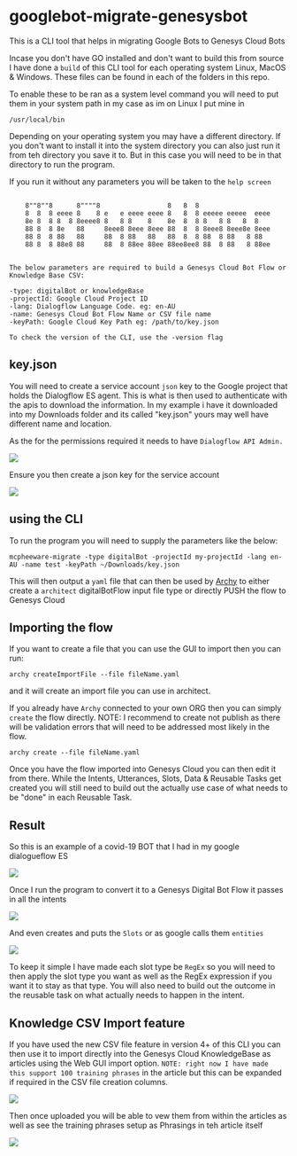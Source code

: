 # googlebot-migrate-genesysbot

This is a CLI tool that helps in migrating Google Bots to Genesys Cloud Bots

Incase you don't have GO installed and don't want to build this from source I have done a `build` of this CLI tool for each operating system Linux, MacOS & Windows. These files can be found in each of the folders in this repo.

To enable these to be ran as a system level command you will need to put them in your system path in my case as im on Linux I put mine in

```
/usr/local/bin
```

Depending on your operating system you may have a different directory. If you don't want to install it into the system directory you can also just run it from teh directory you save it to. But in this case you will need to be in that directory to run the program.

If you run it without any parameters you will be taken to the `help screen`

```

	8""8""8      8""""8                 8   8  8
	8  8  8 eeee 8    8 e   e eeee eeee 8   8  8 eeeee eeeee  eeee
	8e 8  8 8  8 8eeee8 8   8 8    8    8e  8  8 8   8 8   8  8
	88 8  8 8e   88     8eee8 8eee 8eee 88  8  8 8eee8 8eee8e 8eee
	88 8  8 88   88     88  8 88   88   88  8  8 88  8 88   8 88
	88 8  8 88e8 88     88  8 88ee 88ee 88ee8ee8 88  8 88   8 88ee


The below parameters are required to build a Genesys Cloud Bot Flow or Knowledge Base CSV:

-type: digitalBot or knowledgeBase
-projectId: Google Cloud Project ID
-lang: Dialogflow Language Code. eg: en-AU
-name: Genesys Cloud Bot Flow Name or CSV file name
-keyPath: Google Cloud Key Path eg: /path/to/key.json

To check the version of the CLI, use the -version flag

```

## key.json

You will need to create a service account `json` key to the Google project that holds the Dialogflow ES agent. This is what is then used to authenticate with the apis to download the information. In my example i have it downloaded into my Downloads folder and its called "key.json" yours may well have different name and location.

As the for the permissions required it needs to have `Dialogflow API Admin.`

![](/docs/images/role.png?raw=true)

Ensure you then create a json key for the service account

![](/docs/images/json-key.png?raw=true)

## using the CLI

To run the program you will need to supply the parameters like the below:

```
mcpheeware-migrate -type digitalBot -projectId my-projectId -lang en-AU -name test -keyPath ~/Downloads/key.json
```

This will then output a `yaml` file that can then be used by [Archy](https://developer.genesys.cloud/devapps/archy/) to either create a `architect` digitalBotFlow input file type or directly PUSH the flow to Genesys Cloud

## Importing the flow

If you want to create a file that you can use the GUI to import then you can run:

```
archy createImportFile --file fileName.yaml
```

and it will create an import file you can use in architect.

If you already have `Archy` connected to your own ORG then you can simply `create` the flow directly. NOTE: I recommend to create not publish as there will be validation errors that will need to be addressed most likely in the flow.

```
archy create --file fileName.yaml
```

Once you have the flow imported into Genesys Cloud you can then edit it from there. While the Intents, Utterances, Slots, Data & Reusable Tasks get created you will still need to build out the actually use case of what needs to be "done" in each Reusable Task.

## Result

So this is an example of a covid-19 BOT that I had in my google dialogueflow ES

![](/docs/images/google.png?raw=true)

Once I run the program to convert it to a Genesys Digital Bot Flow it passes in all the intents

![](/docs/images/intents.png?raw=true)

And even creates and puts the `Slots` or as google calls them `entities`

![](/docs/images/utterances.png?raw=true)

To keep it simple I have made each slot type be `RegEx` so you will need to then apply the slot type you want as well as the RegEx expression if you want it to stay as that type. You will also need to build out the outcome in the reusable task on what actually needs to happen in the intent.

## Knowledge CSV Import feature

If you have used the new CSV file feature in version 4+ of this CLI you can then use it to import directly into the Genesys Cloud KnowledgeBase as articles using the Web GUI import option. `NOTE: right now I have made this support 100 training phrases` in the article but this can be expanded if required in the CSV file creation columns.

![](/docs/images/upload_csv.png?raw=true)

Then once uploaded you will be able to vew them from within the articles as well as see the training phrases setup as Phrasings in teh article itself

![](/docs/images/knowledgeBase.png?raw=true)
